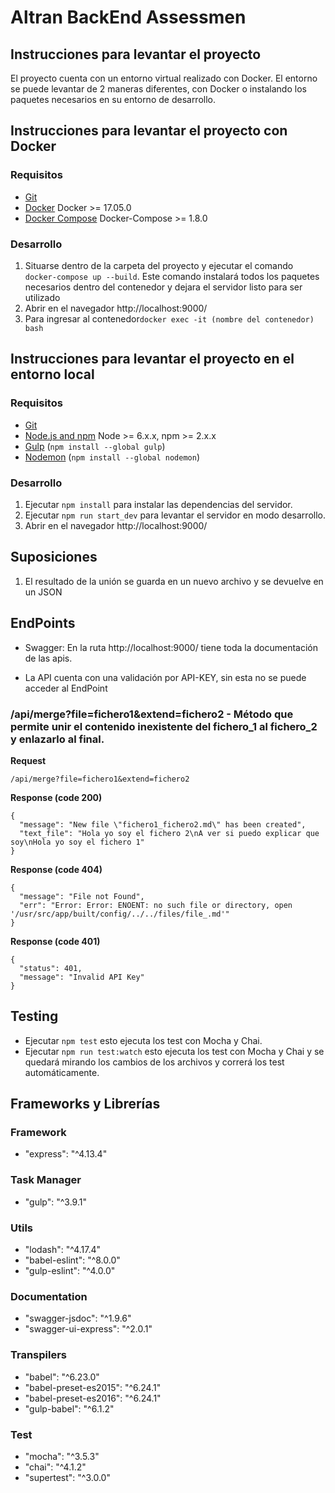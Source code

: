 # Altran BackEnd Assessmen

## Instrucciones para levantar el proyecto

El proyecto cuenta con un entorno virtual realizado con Docker. 
El entorno se puede levantar de 2 maneras diferentes, con Docker o instalando los paquetes necesarios en su entorno de desarrollo.

## Instrucciones para levantar el proyecto con Docker

### Requisitos 

- [Git](https://git-scm.com/)
- [Docker](https://www.docker.com/) Docker >= 17.05.0
- [Docker Compose](https://docs.docker.com/compose/) Docker-Compose >= 1.8.0

### Desarrollo

1. Situarse dentro de la carpeta del proyecto y ejecutar el comando `docker-compose up --build`. Este comando instalará todos los paquetes necesarios dentro del contenedor y dejara el servidor listo para ser utilizado
2. Abrir en el navegador http://localhost:9000/
3. Para ingresar al contenedor`docker exec -it (nombre del contenedor) bash`

## Instrucciones para levantar el proyecto en el entorno local

### Requisitos 

- [Git](https://git-scm.com/)
- [Node.js and npm](nodejs.org) Node >= 6.x.x, npm >= 2.x.x
- [Gulp](http://gulpjs.com/) (`npm install --global gulp`)
- [Nodemon](https://nodemon.io/) (`npm install --global nodemon`)

### Desarrollo

1. Ejecutar `npm install` para instalar las dependencias del servidor.
2. Ejecutar `npm run start_dev` para levantar el servidor en modo desarrollo.
3. Abrir en el navegador http://localhost:9000/

## Suposiciones
1. El resultado de la unión se guarda en un nuevo archivo y se devuelve en un JSON

## EndPoints

* Swagger: En la ruta http://localhost:9000/ tiene toda la documentación de las apis.

* La API cuenta con una validación por API-KEY, sin esta no se puede acceder al EndPoint

### /api/merge?file=fichero1&extend=fichero2 - Método que permite unir el contenido inexistente del fichero_1 al fichero_2 y enlazarlo al final.

**Request**
``` 
/api/merge?file=fichero1&extend=fichero2
``` 

**Response (code 200)**
``` 
{
  "message": "New file \"fichero1_fichero2.md\" has been created",
  "text_file": "Hola yo soy el fichero 2\nA ver si puedo explicar que soy\nHola yo soy el fichero 1"
}
``` 

**Response (code 404)**
``` 
{
  "message": "File not Found",
  "err": "Error: Error: ENOENT: no such file or directory, open '/usr/src/app/built/config/../../files/file_.md'"
}
```

**Response (code 401)**
``` 
{
  "status": 401,
  "message": "Invalid API Key"
}
```

## Testing

* Ejecutar `npm test` esto ejecuta los test con Mocha y Chai.
* Ejecutar `npm run test:watch` esto ejecuta los test con Mocha y Chai y se quedará mirando los cambios de los archivos y correrá los test automáticamente.

## Frameworks y Librerías
### Framework
- "express": "^4.13.4"

### Task Manager
- "gulp": "^3.9.1"

### Utils
- "lodash": "^4.17.4"
- "babel-eslint": "^8.0.0"
- "gulp-eslint": "^4.0.0"

### Documentation
- "swagger-jsdoc": "^1.9.6"
- "swagger-ui-express": "^2.0.1"

### Transpilers
- "babel": "^6.23.0"
- "babel-preset-es2015": "^6.24.1"
- "babel-preset-es2016": "^6.24.1"
- "gulp-babel": "^6.1.2"

### Test
- "mocha": "^3.5.3"
- "chai": "^4.1.2"
- "supertest": "^3.0.0"
